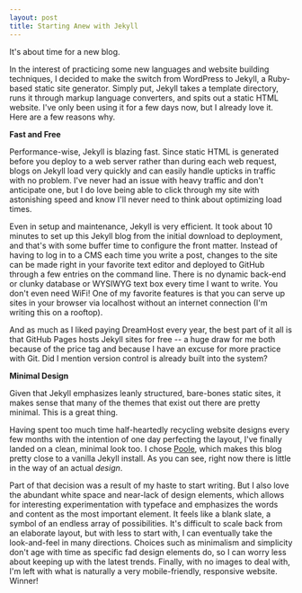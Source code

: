```yaml
---
layout: post
title: Starting Anew with Jekyll
---
```


It's about time for a new blog. 

In the interest of practicing some new languages and website building techniques, I decided to make the switch from WordPress to Jekyll, a Ruby-based static site generator. Simply put, Jekyll takes a template directory, runs it through markup language converters, and spits out a static HTML website. I've only been using it for a few days now, but I already love it. Here are a few reasons why.

**Fast and Free**

Performance-wise, Jekyll is blazing fast. Since static HTML is generated before you deploy to a web server rather than during each web request, blogs on Jekyll load very quickly and can easily handle upticks in traffic with no problem. I've never had an issue with heavy traffic and don't anticipate one, but I do love being able to click through my site with astonishing speed and know I'll never need to think about optimizing load times. 

Even in setup and maintenance, Jekyll is very efficient. It took about 10 minutes to set up this Jekyll blog from the initial download to deployment, and that's with some buffer time to configure the front matter. Instead of having to log in to a CMS each time you write a post, changes to the site can be made right in your favorite text editor and deployed to GitHub through a few entries on the command line. There is no dynamic back-end or clunky database or WYSIWYG text box every time I want to write. You don't even need WiFi! One of my favorite features is that you can serve up sites in your browser via localhost without an internet connection (I'm writing this on a rooftop). 

And as much as I liked paying DreamHost every year, the best part of it all is that GitHub Pages hosts Jekyll sites for free -- a huge draw for me both because of the price tag and because I have an excuse for more practice with Git. Did I mention version control is already built into the system? 

**Minimal Design**

Given that Jekyll emphasizes leanly structured, bare-bones static sites, it makes sense that many of the themes that exist out there are pretty minimal. This is a great thing.

Having spent too much time half-heartedly recycling website designs every few months with the intention of one day perfecting the layout, I've finally landed on a clean, minimal look too. I chose <a href="http://getpoole.com/" target="_blank">Poole</a>, which makes this blog pretty close to a vanilla Jekyll install. As you can see, right now there is little in the way of an actual _design_.   

Part of that decision was a result of my haste to start writing. But I also love the abundant white space and near-lack of design elements, which allows for interesting experimentation with typeface and emphasizes the words and content as the most important element. It feels like a blank slate, a symbol of an endless array of possibilities. It's difficult to scale back from an elaborate layout, but with less to start with, I can eventually take the look-and-feel in many directions. Choices such as minimalism and simplicity don't age with time as specific fad design elements do, so I can worry less about keeping up with the latest trends. Finally, with no images to deal with, I'm left with what is naturally a very mobile-friendly, responsive website. Winner! 
